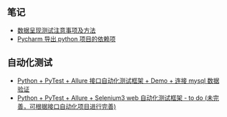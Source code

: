 ## 笔记

- [数据呈现测试注意事项及方法](./Resource/数据呈现测试方法.svg)
- [Pycharm 导出 python 项目的依赖项](./笔记/Pycharm导出python项目的依赖项.md)

## 自动化测试

- [Python + PyTest + Allure 接口自动化测试框架 + Demo + 连接 mysql 数据验证](https://github.com/DaisyXuYanRu/system_api_autotest)
- [Python + PyTest + Allure + Selenium3 web 自动化测试框架 - to do (未完善，可根据接口自动化项目进行完善)](https://github.com/DaisyXuYanRu/system_autotest)
